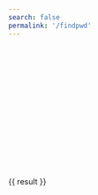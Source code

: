 ```yaml
---
search: false
permalink: '/findpwd'
---
```

<templete>
<div style='margin-top: 100px;'>
  <el-image class='my-title-img'
    :src="$withBase('/bank.png')"></el-image>
  <br>
  <br>
  <el-row :gutter="20">
    <el-col :span="10"><el-input placeholder="域名" v-model="domain" clearable></el-input></el-col>
    <el-col :span="10"><el-input placeholder="密钥" v-model="serial" show-password></el-input></el-col>
    <el-col :span="4"><el-button @click='calc' icon="el-icon-search" ></el-button></el-col>
  </el-row>
  <br>
  <el-divider>{{ result }}</el-divider>
</div>
</templete>

<style>
.my-title-img {
  width: 100px; 
  height: 100px; 
  margin: 0 auto;
  display: block;
}
</style>

<script>
export default {
  data() {
    return {
      domain: '',
      serial: '',
      result: ''
    }
  },
  methods: {
    calc() {
      const dict = 'ABCDEFGHIJKLMNOPQRSTUVWXYZabcdefghijklmnopqrstuvwxyz0123456789.';
      var domain = this.domain.toUpperCase();
      var result = '';

      if (this.serial.length < 6) {
        this.$message.error('密钥长度过短');
        result = 'error';
      }else {
        result = domain + this.serial;
      }

      this.result = result;
    }
  }
}
</script>